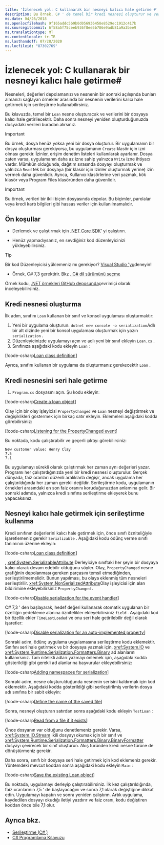 ```yaml
---
title: 'İzlenecek yol: C kullanarak bir nesneyi kalıcı hale getirme #'
description: Bu örnek, C# ' de temel bir kredi nesnesi oluşturur ve verilerini bir dosyaya kalıcı hale getirin ve ardından dosyadaki verilerle yeni bir nesne oluşturur.
ms.date: 04/26/2018
ms.openlocfilehash: 9f165addc5b9b0d056936458e8529ec1912c417b
ms.sourcegitcommit: 6f58a5f75ceeb936f8ee5b786e9adb81a9a3bee9
ms.translationtype: MT
ms.contentlocale: tr-TR
ms.lasthandoff: 07/28/2020
ms.locfileid: "87302769"
---
```

# <a name="walkthrough-persisting-an-object-using-c"></a>İzlenecek yol: C kullanarak bir nesneyi kalıcı hale getirme\#

Nesneleri, değerleri depolamanızı ve nesnenin bir sonraki açılışında bunları almanızı sağlayan örnekler arasında bir nesnenin verilerini kalıcı hale getirmek için serileştirme kullanabilirsiniz.

Bu kılavuzda, temel bir `Loan` nesne oluşturacak ve verilerini bir dosyaya kalıcı hale getirilecektir. Daha sonra nesneyi yeniden oluşturduğunuzda dosyadaki verileri buradan alırsınız.

> [!IMPORTANT]
> Bu örnek, dosya henüz yoksa yeni bir dosya oluşturur. Bir uygulamanın bir dosya oluşturması gerekiyorsa, bu uygulamanın `Create` klasör için izni olması gerekir. İzinler, erişim denetim listeleri kullanılarak ayarlanır. Dosya zaten varsa, uygulamanın daha az izne sahip yalnızca `Write` izne ihtiyacı vardır. Mümkün olduğunda, dağıtım sırasında dosyayı oluşturmak ve yalnızca `Read` tek bir dosyaya (bir klasör için Izinler oluşturmak yerine) izin vermek daha güvenlidir. Ayrıca, Kullanıcı klasörlerine veri yazmak, kök klasör veya Program Files klasöründen daha güvenlidir.

> [!IMPORTANT]
> Bu örnek, verileri bir ikili biçim dosyasında depolar. Bu biçimler, parolalar veya kredi kartı bilgileri gibi hassas veriler için kullanılmamalıdır.

## <a name="prerequisites"></a>Ön koşullar

- Derlemek ve çalıştırmak için [.NET Core SDK](https://dotnet.microsoft.com/download)' yi çalıştırın.

- Henüz yapmadıysanız, en sevdiğiniz kod düzenleyicinizi yükleyebilirsiniz.

> [!TIP]
> Bir kod Düzenleyicisi yüklemeniz mı gerekiyor? [Visual Studio 'yu](https://visualstudio.com/downloads)deneyin!

- Örnek, C# 7,3 gerektirir. Bkz [. C# dil sürümünü seçme](../../../language-reference/configure-language-version.md)

Örnek kodu, [.NET örnekleri GitHub deposunda](https://github.com/dotnet/samples/tree/master/csharp/serialization)çevrimiçi olarak inceleyebilirsiniz.

## <a name="creating-the-loan-object"></a>Kredi nesnesi oluşturma

İlk adım, sınıfını `Loan` kullanan bir sınıf ve konsol uygulaması oluşturmaktır:

1. Yeni bir uygulama oluşturun. `dotnet new console -o serialization`Adlı bir alt dizinde yeni bir konsol uygulaması oluşturmak için yazın `serialization` .
1. Düzenleyicinizde uygulamayı açın ve adlı yeni bir sınıf ekleyin `Loan.cs` .
1. Sınıfınıza aşağıdaki kodu ekleyin `Loan` :

[!code-csharp[Loan class definition](../../../../../samples/snippets/csharp/serialization/Loan.cs#1)]

Ayrıca, sınıfını kullanan bir uygulama da oluşturmanız gerekecektir `Loan` .

## <a name="serialize-the-loan-object"></a>Kredi nesnesini seri hale getirme

1. `Program.cs` dosyasını açın. Şu kodu ekleyin:

[!code-csharp[Create a loan object](../../../../../samples/snippets/csharp/serialization/Program.cs#1)]

Olay için bir olay işleyicisi `PropertyChanged` ve `Loan` nesneyi değiştirmek ve değişiklikleri göstermek için birkaç satır ekleyin. Eklemeleri aşağıdaki kodda görebilirsiniz:

[!code-csharp[Listening for the PropertyChanged event](../../../../../samples/snippets/csharp/serialization/Program.cs#2)]

Bu noktada, kodu çalıştırabilir ve geçerli çıktıyı görebilirsiniz:

```console
New customer value: Henry Clay
7.5
7.1
```

Bu uygulamayı sürekli olarak çalıştırmak her zaman aynı değerleri yazar. Programı her çalıştırdığınızda yeni bir kredi nesnesi oluşturulur. Gerçek dünyada, faiz oranları düzenli aralıklarla değişir, ancak uygulama her çalıştırıldığında her zaman gerekli değildir. Serileştirme kodu, uygulamanın örnekleri arasındaki en son faiz oranını koruduğunuzdan anlamına gelir. Bir sonraki adımda, yalnızca kredi sınıfına serileştirme ekleyerek bunu yapacaksınız.

## <a name="using-serialization-to-persist-the-object"></a>Nesneyi kalıcı hale getirmek için serileştirme kullanma

Kredi sınıfının değerlerini kalıcı hale getirmek için, önce sınıfı özniteliğiyle işaretlemeniz gerekir `Serializable` . Aşağıdaki kodu ödünç verme sınıfı tanımının üzerine ekleyin:

[!code-csharp[Loan class definition](../../../../../samples/snippets/csharp/serialization/Loan.cs#2)]

, <xref:System.SerializableAttribute> Derleyiciye sınıftaki her şeyin bir dosyaya kalıcı olarak devam edebilir olduğunu söyler. Olay, `PropertyChanged` nesne grafiğinin depolanması gereken parçasını temsil etmediğinden, serileştirilmemelidir. Bunun yapılması, bu olaya eklenmiş tüm nesneleri serileştirilir. <xref:System.NonSerializedAttribute>Olay işleyicisi için alan bildirimine ekleyebilirsiniz `PropertyChanged` .

[!code-csharp[Disable serialization for the event handler](../../../../../samples/snippets/csharp/serialization/Loan.cs#3)]

C# 7,3 ' den başlayarak, hedef değeri kullanarak otomatik uygulanan bir özelliğin yedekleme alanına öznitelikler ekleyebilirsiniz `field` . Aşağıdaki kod bir özellik ekler `TimeLastLoaded` ve onu seri hale getirilebilir değil olarak işaretler:

[!code-csharp[Disable serialization for an auto-implemented property](../../../../../samples/snippets/csharp/serialization/Loan.cs#4)]

Sonraki adım, ödünç uygulama uygulamasına serileştirme kodu eklemektir. Sınıfını seri hale getirmek ve bir dosyaya yazmak için, <xref:System.IO> ve <xref:System.Runtime.Serialization.Formatters.Binary> ad alanlarını kullanırsınız. Tam nitelikli adları yazmayı önlemek için, aşağıdaki kodda gösterildiği gibi gerekli ad alanlarına başvurular ekleyebilirsiniz:

[!code-csharp[Adding namespaces for serialization](../../../../../samples/snippets/csharp/serialization/Program.cs#3)]

Sonraki adım, nesne oluşturulduğunda nesnenin serisini kaldırmak için kod eklemektir. Aşağıdaki kodda gösterildiği gibi serileştirilmiş verilerin dosya adı sınıfına bir sabit ekleyin:

[!code-csharp[Define the name of the saved file](../../../../../samples/snippets/csharp/serialization/Program.cs#4)]

Sonra, nesneyi oluşturan satırdan sonra aşağıdaki kodu ekleyin `TestLoan` :

[!code-csharp[Read from a file if it exists](../../../../../samples/snippets/csharp/serialization/Program.cs#5)]

Önce dosyanın var olduğunu denetlemeniz gerekir. Varsa, <xref:System.IO.Stream> ikili dosyayı okumak için bir sınıf ve <xref:System.Runtime.Serialization.Formatters.Binary.BinaryFormatter> dosyayı çevirecek bir sınıf oluşturun. Akış türünden kredi nesne türüne de dönüştürmeniz gerekir.

Daha sonra, sınıfı bir dosyaya seri hale getirmek için kod eklemeniz gerekir. Yöntemdeki mevcut koddan sonra aşağıdaki kodu ekleyin `Main` :

[!code-csharp[Save the existing Loan object](../../../../../samples/snippets/csharp/serialization/Program.cs#6)]

Bu noktada, uygulamayı derleyip çalıştırabilirsiniz. İlk kez çalıştırıldığında, faiz oranlarının 7,5 ' de başlayacağını ve sonra 7,1 olarak değiştiğine dikkat edin. Uygulamayı kapatın ve sonra yeniden çalıştırın. Artık uygulama, kaydedilen dosyayı okudığı iletiyi yazdırır ve faiz oranı, kodu değiştiren koddan önce bile 7,1 olur.

## <a name="see-also"></a>Ayrıca bkz.

- [Serileştirme (C# )](index.md)
- [C# Programlama Kılavuzu](../../index.md)
